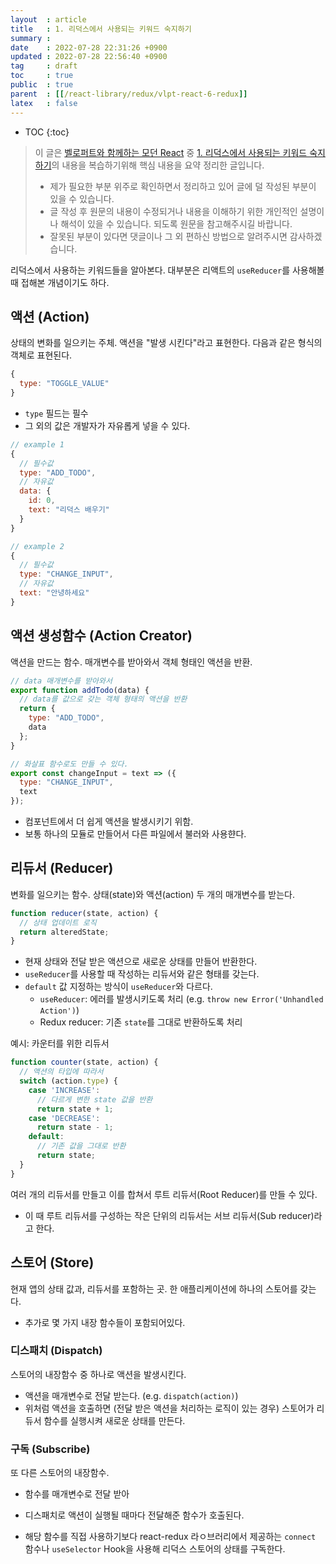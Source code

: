 ```yaml
---
layout  : article
title   : 1. 리덕스에서 사용되는 키워드 숙지하기
summary : 
date    : 2022-07-28 22:31:26 +0900
updated : 2022-07-28 22:56:40 +0900
tag     : draft
toc     : true
public  : true
parent  : [[/react-library/redux/vlpt-react-6-redux]]
latex   : false
---
```

* TOC
{:toc}

> 이 글은 [벨로퍼트와 함께하는 모던 React](https://react.vlpt.us) 중 [1. 리덕스에서 사용되는 키워드 숙지하기](https://react.vlpt.us/redux/01-keywords.html)의 내용을 복습하기위해 핵심 내용을 요약 정리한 글입니다.
>
> * 제가 필요한 부분 위주로 확인하면서 정리하고 있어 글에 덜 작성된 부분이 있을 수 있습니다.
> * 글 작성 후 원문의 내용이 수정되거나 내용을 이해하기 위한 개인적인 설명이나 해석이 있을 수 있습니다. 되도록 원문을 참고해주시길 바랍니다.
> * 잘못된 부분이 있다면 댓글이나 그 외 편하신 방법으로 알려주시면 감사하겠습니다.

리덕스에서 사용하는 키워드들을 알아본다. 대부분은 리액트의 `useReducer`를 사용해볼 때 접해본 개념이기도 하다.

## 액션 (Action)

상태의 변화를 일으키는 주체. 액션을 "발생 시킨다"라고 표현한다. 다음과 같은 형식의 객체로 표현된다.

```js
{
  type: "TOGGLE_VALUE"
}
```

* `type` 필드는 필수
* 그 외의 값은 개발자가 자유롭게 넣을 수 있다.

```js
// example 1
{
  // 필수값
  type: "ADD_TODO",
  // 자유값
  data: {
    id: 0,
    text: "리덕스 배우기"
  }
}
```

```js
// example 2
{
  // 필수값
  type: "CHANGE_INPUT",
  // 자유값
  text: "안녕하세요"
}
```

## 액션 생성함수 (Action Creator)

액션을 만드는 함수. 매개변수를 받아와서 객체 형태인 액션을 반환.

```js
// data 매개변수를 받아와서
export function addTodo(data) {
  // data를 값으로 갖는 객체 형태의 액션을 반환
  return {
    type: "ADD_TODO",
    data
  };
}

// 화살표 함수로도 만들 수 있다.
export const changeInput = text => ({ 
  type: "CHANGE_INPUT",
  text
});
```

* 컴포넌트에서 더 쉽게 액션을 발생시키기 위함.
* 보통 하나의 모듈로 만들어서 다른 파일에서 불러와 사용햔다.

## 리듀서 (Reducer)

변화를 일으키는 함수. 상태(state)와 액션(action) 두 개의 매개변수를 받는다.

```js
function reducer(state, action) {
  // 상태 업데이트 로직
  return alteredState;
}
```

* 현재 상태와 전달 받은 액션으로 새로운 상태를 만들어 반환한다.
* `useReducer`를 사용할 때 작성하는 리듀서와 같은 형태를 갖는다.
* `default` 값 지정하는 방식이 `useReducer`와 다르다.
    * `useReducer`: 에러를 발생시키도록 처리 (e.g. `throw new Error('Unhandled Action')`)
    * Redux reducer: 기존 `state`를 그대로 반환하도록 처리

예시: 카운터를 위한 리듀서

```js
function counter(state, action) {
  // 액션의 타입에 따라서
  switch (action.type) {
    case 'INCREASE':
      // 다르게 변한 state 값을 반환
      return state + 1;
    case 'DECREASE':
      return state - 1;
    default:
      // 기존 값을 그대로 반환
      return state;
  }
}
```

여러 개의 리듀서를 만들고 이를 합쳐서 루트 리듀서(Root Reducer)를 만들 수 있다.

* 이 때 루트 리듀서를 구성하는 작은 단위의 리듀서는 서브 리듀서(Sub reducer)라고 한다.

## 스토어 (Store)

현재 앱의 상태 값과, 리듀서를 포함하는 곳. 한 애플리케이션에 하나의 스토어를 갖는다.

* 추가로 몇 가지 내장 함수들이 포함되어있다.

### 디스패치 (Dispatch)

스토어의 내장함수 중 하나로 액션을 발생시킨다.

* 액션을 매개변수로 전달 받는다. (e.g. `dispatch(action)`)
* 위처럼 액션을 호출하면 (전달 받은 액션을 처리하는 로직이 있는 경우) 스토어가 리듀서 함수를 실행시켜 새로운 상태를 만든다.

### 구독 (Subscribe)

또 다른 스토어의 내장함수.

* 함수를 매개변수로 전달 받아
* 디스패치로 액션이 실행될 때마다 전달해준 함수가 호출된다.

* 해당 함수를 직접 사용하기보다 react-redux 라ㅇ브러리에서 제공하는 `connect` 함수나 `useSelector` Hook을 사용해 리덕스 스토어의 상태를 구독한다.
